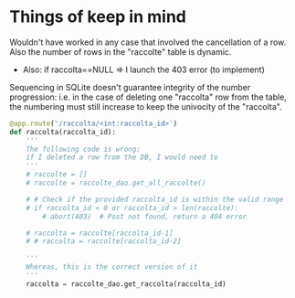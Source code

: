 # Things of keep in mind

Wouldn't have worked in any case that involved the cancellation of a row. Also the number of rows in the "raccolte" table is dynamic.
- Also: if raccolta==NULL => I launch the 403 error (to implement) 

Sequencing in SQLite doesn't guarantee integrity of the number progression: i.e. in the case of deleting one "raccolta" row from the table, the numbering must still increase to keep the univocity of the "raccolta".
```python
@app.route('/raccolta/<int:raccolta_id>')
def raccolta(raccolta_id):
    '''
    The following code is wrong:
    if I deleted a row from the DB, I would need to 
    '''
    # raccolte = []
    # raccolte = raccolte_dao.get_all_raccolte()

    # # Check if the provided raccolta_id is within the valid range
    # if raccolta_id < 0 or raccolta_id > len(raccolte):
        # abort(403)  # Post not found, return a 404 error

    # raccolta = raccolte[raccolta_id-1]
    # # raccolta = raccolte[raccolta_id-2]
    
    '''
    Whereas, this is the correct version of it
    '''
    raccolta = raccolte_dao.get_raccolta(raccolta_id)
```
